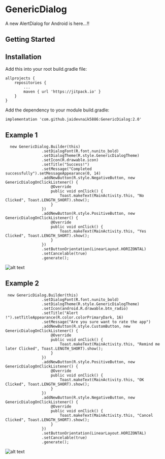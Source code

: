 # GenericDialog

A new AlertDialog for Android is here...!!

## Getting Started
## Installation
Add this into your root build.gradle file:

```
allprojects {
	repositories {
		...
		maven { url 'https://jitpack.io' }
	}
}
```
Add the dependency to your module build.gradle:
```
implementation 'com.github.jaidevnaik5886:GenericDialog:2.0'

```
## Example 1
```
  new GenericDialog.Builder(this)
                .setDialogFont(R.font.nunito_bold)
                .setDialogTheme(R.style.GenericDialogTheme)
                .setIcon(R.drawable.icon)
                .setTitle("Success!")
                .setMessage("Completed successfully").setMessageAppearance(0, 14)
                .addNewButton(R.style.NegativeButton, new GenericDialogOnClickListener() {
                    @Override
                    public void onClick() {
                        Toast.makeText(MainActivity.this, "No Clicked", Toast.LENGTH_SHORT).show();
                    }
                })
                .addNewButton(R.style.PositiveButton, new GenericDialogOnClickListener() {
                    @Override
                    public void onClick() {
                        Toast.makeText(MainActivity.this, "Yes Clicked", Toast.LENGTH_SHORT).show();
                    }
                })
                .setButtonOrientation(LinearLayout.HORIZONTAL)
                .setCancelable(true)
                .generate();
```
![alt text](https://raw.githubusercontent.com/jaidevnaik5886/GenericDialog/master/Screenshot_1556886099.png)
## Example 2
```
 new GenericDialog.Builder(this)
                .setDialogFont(R.font.nunito_bold)
                .setDialogTheme(R.style.GenericDialogTheme)
                .setIcon(android.R.drawable.btn_radio)
                .setTitle("Alert  !").setTitleAppearance(R.color.colorPrimaryDark, 16)
                .setMessage("Are you sure want to rate the app")
                .addNewButton(R.style.CustomButton, new GenericDialogOnClickListener() {
                    @Override
                    public void onClick() {
                        Toast.makeText(MainActivity.this, "Remind me later Clicked", Toast.LENGTH_SHORT).show();
                    }
                })
                .addNewButton(R.style.PositiveButton, new GenericDialogOnClickListener() {
                    @Override
                    public void onClick() {
                        Toast.makeText(MainActivity.this, "OK Clicked", Toast.LENGTH_SHORT).show();
                    }
                })
                .addNewButton(R.style.NegativeButton, new GenericDialogOnClickListener() {
                    @Override
                    public void onClick() {
                        Toast.makeText(MainActivity.this, "Cancel Clicked", Toast.LENGTH_SHORT).show();
                    }
                })
                .setButtonOrientation(LinearLayout.HORIZONTAL)
                .setCancelable(true)
                .generate();
```
![alt text](https://raw.githubusercontent.com/jaidevnaik5886/GenericDialog/master/Screenshot_1556886364.png)

